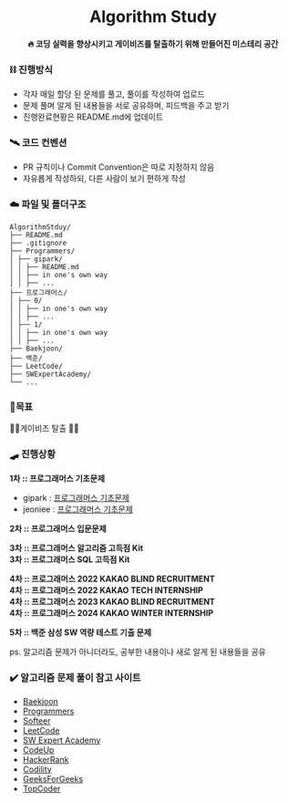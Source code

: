<h1 align="center">Algorithm Study</h1>
<h4 align="center">🔥 코딩 실력을 향상시키고 게이비즈를 탈출하기 위해 만들어진 미스테리 공간
</h4>

### ⛓️ 진행방식
- 각자 매일 할당 된 문제를 풀고, 풀이를 작성하여 업로드
- 문제 풀며 알게 된 내용들을 서로 공유하며, 피드백을 주고 받기
- 진행완료현황은 README.md에 업데이트

### 🛰️ 코드 컨벤션
- PR 규칙이나 Commit Convention은 따로 지정하지 않음
- 자유롭게 작성하되, 다른 사람이 보기 편하게 작성

### ☁️ 파일 및 폴더구조
```text
AlgorithmStduy/
├── README.md
├── .gitignore
├── Programmers/
│ ├── gipark/
│ │ ├── README.md
│ │ ├── in one's own way
│ │ ├── ...
├── 프로그래머스/
│ ├── 0/
│ │ ├── in one's own way
│ │ ├── ...
│ ├── 1/
│ │ ├── in one's own way
│ │ ├── ...
├── Baekjoon/
├── 백준/
├── LeetCode/
├── SWExpertAcademy/
└── ...
```

### 💙목표
🏃‍♀️게이비즈 탈출 🏃‍♀️

### 🛹 진행상황
**1차 :: 프로그래머스 기초문제**
* gipark : [프로그래머스 기초문제](./Programmers/gipark)
* jeoniee : [프로그래머스 기초문제](./프로그래머스)

**2차 :: 프로그래머스 입문문제**

**3차 :: 프로그래머스 알고리즘 고득점 Kit**  
**3차 :: 프로그래머스 SQL 고득점 Kit**  

**4차 :: 프로그래머스 2022 KAKAO BLIND RECRUITMENT**  
**4차 :: 프로그래머스 2022 KAKAO TECH INTERNSHIP**  
**4차 :: 프로그래머스 2023 KAKAO BLIND RECRUITMENT**  
**4차 :: 프로그래머스 2024 KAKAO WINTER INTERNSHIP**  

**5차 :: 백준 삼성 SW 역량 테스트 기출 문제**  

ps. 알고리즘 문제가 아니더라도, 공부한 내용이나 새로 알게 된 내용들을 공유


### ✔️ 알고리즘 문제 풀이 참고 사이트
- [Baekjoon](https://www.acmicpc.net/)
- [Programmers](https://programmers.co.kr/)
- [Softeer](https://softeer.ai/index)
- [LeetCode](https://leetcode.com/)
- [SW Expert Academy](https://swexpertacademy.com/main/main.do)
- [CodeUp](https://codeup.kr/index.php)
- [HackerRank](https://www.hackerrank.com/dashboard)
- [Codility](https://app.codility.com/programmers/lessons/1-iterations/)
- [GeeksForGeeks](https://www.geeksforgeeks.org/)
- [TopCoder](https://www.topcoder.com/)
